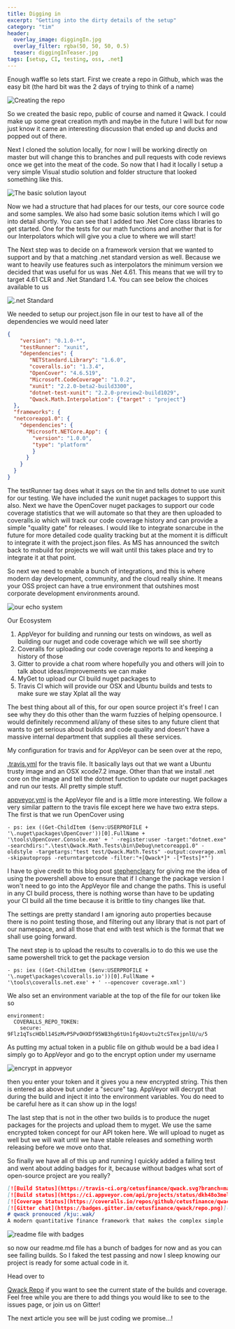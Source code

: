 ```yaml
---
title: Digging in
excerpt: "Getting into the dirty details of the setup"
category: "tim"
header:
  overlay_image: diggingIn.jpg
  overlay_filter: rgba(50, 50, 50, 0.5)
  teaser: diggingInTeaser.jpg
tags: [setup, CI, testing, oss, .net]
---
```


Enough waffle so lets start. First we create a repo in Github, which was the easy bit (the hard bit was the 2 days of trying to think of a name)

![Creating the repo](/images/diggingIn/CreateRepo.jpg)

So we created the basic repo, public of course and named it Qwack. I could make up some great creation myth and
maybe in the future I will but for now just know it came an interesting discussion that ended up and ducks and 
popped out of there.

Next I cloned the solution locally, for now I will be working directly on master but will change this to branches 
and pull requests with code reviews once we get into the meat of the code. So now that I had it locally I setup a 
very simple Visual studio solution and folder structure that looked something like this.

![The basic solution layout](/images/diggingIn/basicsolution.png)

Now we had a structure that had places for our tests, our core source code and some samples. We also had some basic 
solution items which I will go into detail shortly. You can see that I added two .Net Core class libraries to get started. 
One for the tests for our math functions and another that is for our Interpolators which will give you a clue to where 
we will start!

The Next step was to decide on a framework version that we wanted to support and by that a matching .net standard 
version as well. Because we want to heavily use features such as interpolators the minimum version we decided that was 
useful for us was .Net 4.61.
This means that we will try to target 4.61 CLR and .Net Standard 1.4. You can see below the choices available to us

![.net Standard](/images/diggingIn/netstandard.png)

We needed to setup our project.json file in our test to have all of the dependencies we would need later

``` Json
{
    "version": "0.1.0-*",
    "testRunner": "xunit",
    "dependencies": {
       "NETStandard.Library": "1.6.0",
       "coveralls.io": "1.3.4",
       "OpenCover": "4.6.519",
       "Microsoft.CodeCoverage": "1.0.2",
       "xunit": "2.2.0-beta2-build3300",
       "dotnet-test-xunit": "2.2.0-preview2-build1029",
       "Qwack.Math.Interpolation": {"target" : "project"}
  },
  "frameworks": {
  "netcoreapp1.0": {
    "dependencies": {
      "Microsoft.NETCore.App": {
        "version": "1.0.0",
        "type": "platform"
        }
      }
    }
  }
}
```

The testRunner tag does what it says on the tin and tells dotnet to use xunit for our testing. We have included the 
xunit nuget packages to support this also. Next we have the OpenCover nuget packages to support our code coverage 
statistics that we will automate so that they are then uploaded to coveralls.io which will track our code coverage 
history and can provide a simple "quality gate" for releases. I would like to integrate sonarcube in the future for
more detailed code quality tracking but at the moment it is difficult to integrate it with the project.json files. 
As MS has announced the switch back to msbuild for projects we will wait until this takes place and try to integrate it 
at that point.

So next we need to enable a bunch of integrations, and this is where modern day development, community, and the cloud 
really shine. It means your OSS project can have a true environment that outshines most corporate development environments 
around.

![our echo system](/images/diggingIn/ecosystem.png)

Our Ecosystem

1. AppVeyor for building and running our tests on windows, as well as building our nuget and code coverage which we will see shortly
2. Coveralls for uploading our code coverage reports to and keeping a history of those
3. Gitter to provide a chat room where hopefully you and others will join to talk about ideas/improvements we can make
4. MyGet to upload our CI build nuget packages to
5. Travis CI which will provide our OSX and Ubuntu builds and tests to make sure we stay Xplat all the way
 
The best thing about all of this, for our open source project it's free! I can see why they do this other than the warm 
fuzzies of helping opensource. I would definitely recommend all/any of these sites to any future client that wants to 
get serious about builds and code quality and doesn't have a massive internal department that supplies all these services.

My configuration for travis and for AppVeyor can be seen over at the repo,

[.travis.yml](https://github.com/cetusfinance/qwack/blob/master/.travis.yml) for the travis file.
It basically lays out that we want a Ubuntu trusty image and an OSX xcode7.2 image.
Other than that we install .net core on the image and tell the dotnet function to update our nuget 
packages and run our tests. All pretty simple stuff.

[appveyor.yml](https://github.com/cetusfinance/qwack/blob/master/appveyor.yml) is the AppVeyor file and is a little more 
interesting. We follow a very similar pattern to the travis file except here we have two extra steps. The first is that we 
run OpenCover using

```
- ps: iex ((Get-ChildItem ($env:USERPROFILE + '\.nuget\packages\OpenCover'))[0].FullName + '\tools\OpenCover.Console.exe' + ' -register:user -target:"dotnet.exe" -searchdirs:".\test\Qwack.Math.Tests\bin\Debug\netcoreapp1.0" -oldstyle -targetargs:"test test/Qwack.Math.Tests" -output:coverage.xml -skipautoprops -returntargetcode -filter:"+[Qwack*]* -[*Tests]*"')
```

I have to give credit to this blog post [stephencleary](http://blog.stephencleary.com/2015/03/continuous-integration-code-coverage-open-source-net-coreclr-projects.html) 
for giving me the idea of using the powershell above to ensure that if I change the package version I won't need to 
go into the AppVeyor file and change the paths. This is useful in any CI build process, there is nothing worse than have 
to be updating your CI build all the time because it is brittle to tiny changes like that.

The settings are pretty standard I am ignoring auto properties because there is no point testing those, and filtering out 
any library that is not part of our namespace, and all those that end with test which is the format that we shall use 
going forward.

The next step is to upload the results to coveralls.io to do this we use the same powershell trick to get the package 
version

```
- ps: iex ((Get-ChildItem ($env:USERPROFILE + '\.nuget\packages\coveralls.io'))[0].FullName + '\tools\coveralls.net.exe' + ' --opencover coverage.xml')
```

We also set an environment variable at the top of the file for our token like so

```
environment:
  COVERALLS_REPO_TOKEN:
    secure: 9Flz1qTscHObl14SzMvP5PvOHXDf95W83hg6tUn1fg4Uovtu2tcSTexjpnlU/u/5
``` 

As putting my actual token in a public file on github would be a bad idea I simply go to AppVeyor and go to the encrypt 
option under my username

![encrypt in appveyor](/images/diggingIn/encrypt.png)

then you enter your token and it gives you a new encrypted string. This then is entered as above but under a "secure" tag. 
AppVeyor will decrypt that during the build and inject it into the environment variables. You do need to be careful here 
as it can show up in the logs!

The last step that is not in the other two builds is to produce the nuget packages for the projects and upload them to myget. 
We use the same encrypted token concept for our API token here. We will upload to nuget as well but we will wait until we 
have stable releases and something worth releasing before we move onto that.

So finally we have all of this up and running I quickly added a failing test and went about adding badges for it, 
because without badges what sort of open-source project are you really?

``` markdown
[![Build Status](https://travis-ci.org/cetusfinance/qwack.svg?branch=master)](https://travis-ci.org/cetusfinance/qwack)
[![Build status](https://ci.appveyor.com/api/projects/status/dkh48o3mel1bkvv0/branch/master?svg=true)](https://ci.appveyor.com/project/Drawaes/qwack/branch/master)
[![Coverage Status](https://coveralls.io/repos/github/cetusfinance/qwack/badge.svg?branch=master)](https://coveralls.io/github/cetusfinance/qwack?branch=master)
[![Gitter chat](https://badges.gitter.im/cetusfinance/qwack/repo.png)](https://gitter.im/cetusfinance/qwack)
# qwack pronouced /kju:.wak/
A modern quantitative finance framework that makes the complex simple
```

![readme file with badges](/images/diggingIn/readme.png)

so now our readme.md file has a bunch of badges for now and as you can see failing builds. So I faked the test 
passing and now I sleep knowing our project is ready for some actual code in it.

Head over to 

[Qwack Repo](https://github.com/cetusfinance/qwack) if you want to see the current state of the builds and coverage. 
Feel free while you are there to add things you would like to see to the issues page, or join us on Gitter!

The next article you see will be just coding we promise...!


